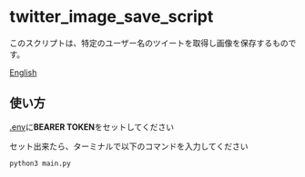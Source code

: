 # twitter_image_save_script

このスクリプトは、特定のユーザー名のツイートを取得し画像を保存するものです。

[English](README-en.md)

## 使い方

[.env](.env)に**BEARER TOKEN**をセットしてください


セット出来たら、ターミナルで以下のコマンドを入力してください


```
python3 main.py
```
